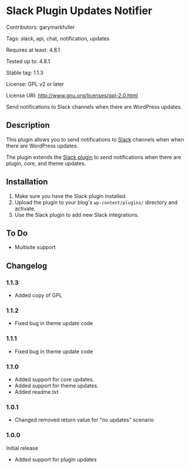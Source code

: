 # Slack Plugin Updates Notifier

Contributors:      garymarkfuller

Tags:              slack, api, chat, notification, updates

Requires at least: 4.8.1

Tested up to:      4.8.1

Stable tag:        1.1.3

License:           GPL v2 or later

License URI:       http://www.gnu.org/licenses/gpl-2.0.html

Send notifications to Slack channels when there are WordPress updates.

## Description

This plugin allows you to send notifications to [Slack](https://slack.com) channels when when there are WordPress updates.

The plugin extends the [Slack plugin](https://github.com/gedex/wp-slack) to send notifications when there are plugin, core, and theme updates.

## Installation

1. Make sure you have the Slack plugin installed.
2. Upload the plugin to your blog's `wp-content/plugins/` directory and activate.
3. Use the Slack plugin to add new Slack integrations.

## To Do

* Multisite support

## Changelog

### 1.1.3
* Added copy of GPL

### 1.1.2
* Fixed bug in theme update code

### 1.1.1
* Fixed bug in theme update code

### 1.1.0
* Added support for core updates.
* Added support for theme updates.
* Added readme.txt

### 1.0.1
* Changed removed return value for "no updates" scenario

### 1.0.0
Initial release
* Added support for plugin updates
